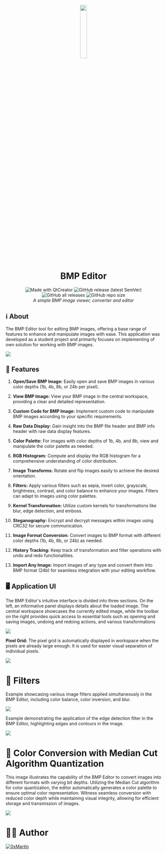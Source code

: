 <div align="center">
  <img src="./BMPEditor/Resources/icon.png" width="21%">
  <h1>BMP Editor</h1>
  <div>
    <img alt="Made with QtCreator" src="https://img.shields.io/badge/Made%20with-QtCreator-23217346.svg?style=flat&logo=qt">
    <img alt="GitHub release (latest SemVer)" src="https://img.shields.io/github/v/release/0xMartin/BMPEditor">
    <img alt="GitHub all releases" src="https://img.shields.io/github/downloads/0xMartin/BMPEditor/total">
    <img alt="GitHub repo size" src="https://img.shields.io/github/repo-size/0xMartin/BMPEditor">
  </div>
  <i>A simple BMP image viewer, converter and editor</i>
</div>

## ℹ️ About

The BMP Editor tool for editing BMP images, offering a base range of features to enhance and manipulate images with ease. This application was developed as a student project and primarily focuses on implementing of own solution for working with BMP images.

<img src="./doc/img2.png">

## 🎨 Features

1. __Open/Save BMP Image:__ Easily open and save BMP images in various color depths (1b, 4b, 8b, or 24b per pixel).

1. __View BMP Image:__ View your BMP image in the central workspace, providing a clear and detailed representation.

1. __Custom Code for BMP Image:__ Implement custom code to manipulate BMP images according to your specific requirements.

1. __Raw Data Display:__ Gain insight into the BMP file header and BMP info header with raw data display features.

1. __Color Palette:__ For images with color depths of 1b, 4b, and 8b, view and manipulate the color palette as needed.

1. __RGB Histogram:__ Compute and display the RGB histogram for a comprehensive understanding of color distribution.

1. __Image Transforms:__ Rotate and flip images easily to achieve the desired orientation.

1. __Filters:__ Apply various filters such as sepia, invert color, grayscale, brightness, contrast, and color balance to enhance your images. Filters can adapt to images using color palettes.

1. __Kernel Transformation:__ Utilize custom kernels for transformations like blur, edge detection, and emboss.

1. __Steganography:__ Encrypt and decrypt messages within images using CRC32 for secure communication.

1. __Image Format Conversion:__ Convert images to BMP format with different color depths (1b, 4b, 8b, or 24b) as needed.

1. __History Tracking:__ Keep track of transformation and filter operations with undo and redo functionalities.

1. __Import Any Image:__ Import images of any type and convert them into BMP format (24b) for seamless integration with your editing workflow.

## 🖥️ Application UI

The BMP Editor's intuitive interface is divided into three sections. On the left, an informative panel displays details about the loaded image. The central workspace showcases the currently edited image, while the toolbar on the right provides quick access to essential tools such as opening and saving images, undoing and redoing actions, and various transformations

<img src="./doc/img1.png">

__Pixel Grid:__ The pixel grid is automatically displayed in workspace when the pixels are already large enough. It is used for easier visual separation of individual pixels.

<img src="./doc/img3.png">

# 🌈 Filters

Example showcasing various image filters applied simultaneously in the BMP Editor, including color balance, color inversion, and blur.

<img src="./doc/img4.png">

Example demonstrating the application of the edge detection filter in the BMP Editor, highlighting edges and contours in the image.

<img src="./doc/img5.png">

# 🔄 Color Conversion with Median Cut Algorithm Quantization

This image illustrates the capability of the BMP Editor to convert images into different formats with varying bit depths. Utilizing the Median Cut algorithm for color quantization, the editor automatically generates a color palette to ensure optimal color representation. Witness seamless conversion with reduced color depth while maintaining visual integrity, allowing for efficient storage and transmission of images.

<img src="./doc/img6.png">

# 👩‍💻 Author

[![0xMartin](https://github.com/0xMartin.png?size=100)](https://github.com/0xMartin)
